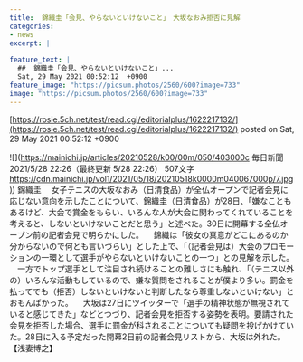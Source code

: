 ```yaml
---
title:  錦織圭「会見、やらないといけないこと」　大坂なおみ拒否に見解  
categories:
- news
excerpt: |
  
feature_text: |
  ##  錦織圭「会見、やらないといけないこと」...
  Sat, 29 May 2021 00:52:12  +0900
feature_image: "https://picsum.photos/2560/600?image=733"
image: "https://picsum.photos/2560/600?image=733"
---
```


[https://rosie.5ch.net/test/read.cgi/editorialplus/1622217132/](https://rosie.5ch.net/test/read.cgi/editorialplus/1622217132/)
posted on Sat, 29 May 2021 00:52:12  +0900

<!--more-->

![](https://mainichi.jp/articles/20210528/k00/00m/050/403000c 毎日新聞 2021/5/28 22:26（最終更新 5/28 22:26） 507文字 [https://cdn.mainichi.jp/vol1/2021/05/18/20210518k0000m040067000p/7.jpg)](https://cdn.mainichi.jp/vol1/2021/05/18/20210518k0000m040067000p/7.jpg)) 錦織圭 　女子テニスの大坂なおみ（日清食品）が全仏オープンで記者会見に応じない意向を示したことについて、錦織圭（日清食品）が28日、「嫌なこともあるけど、大会で賞金をもらい、いろんな人が大会に関わってくれていることを考えると、しないといけないことだと思う」と述べた。30日に開幕する全仏オープン前の記者会見で明らかにした。 　錦織は「彼女の真意がどこにあるのか分からないので何とも言いづらい」とした上で、「（記者会見は）大会のプロモーションの一環として選手がやらないといけないことの一つ」との見解を示した。 　一方でトップ選手として注目され続けることの難しさにも触れ、「（テニス以外の）いろんな活動もしているので、嫌な質問をされることが僕より多い。罰金を払ってでも（拒否）しないといけないと判断したなら尊重しないといけない」とおもんぱかった。 　大坂は27日にツイッターで「選手の精神状態が無視されていると感じてきた」などとつづり、記者会見を拒否する姿勢を表明。要請された会見を拒否した場合、選手に罰金が科されることについても疑問を投げかけていた。28日に入る予定だった開幕2日前の記者会見リストから、大坂は外れた。【浅妻博之】
